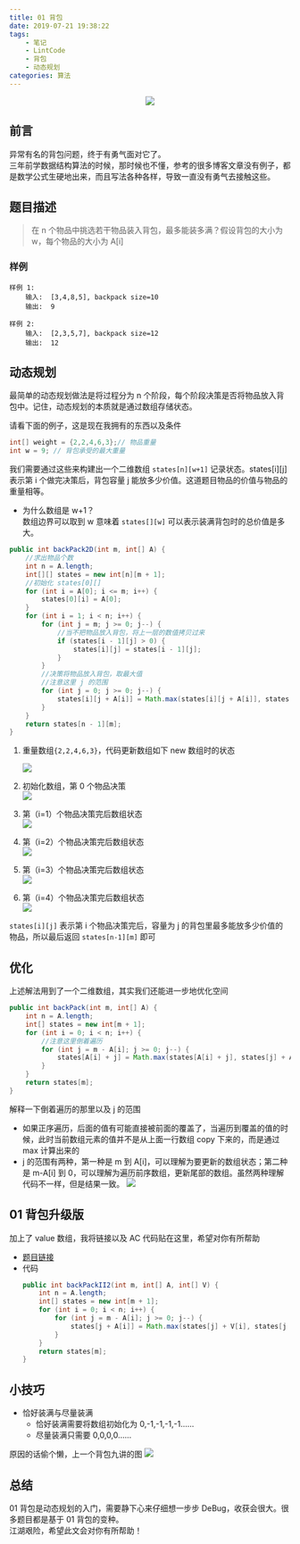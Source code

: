```yaml
---
title: 01 背包
date: 2019-07-21 19:38:22
tags:
    - 笔记
    - LintCode
    - 背包
    - 动态规划
categories: 算法
---
```



<p align="center">
<img src="https://yiyun-1253940215.cos.ap-shanghai.myqcloud.com/20190721194301.jpeg" class="full-image"/>
</p>

## 前言
异常有名的背包问题，终于有勇气面对它了。  
三年前学数据结构算法的时候，那时候也不懂，参考的很多博客文章没有例子，都是数学公式生硬地出来，而且写法各种各样，导致一直没有勇气去接触这些。

<!--more-->

## 题目描述

> 在 n 个物品中挑选若干物品装入背包，最多能装多满？假设背包的大小为 w，每个物品的大小为 A[i]

### 样例
```
样例 1:
	输入:  [3,4,8,5], backpack size=10
	输出:  9

样例 2:
	输入:  [2,3,5,7], backpack size=12
	输出:  12
```
## 动态规划
最简单的动态规划做法是将过程分为 n 个阶段，每个阶段决策是否将物品放入背包中。记住，动态规划的本质就是通过数组存储状态。

请看下面的例子，这是现在我拥有的东西以及条件
```java
int[] weight = {2,2,4,6,3};// 物品重量
int w = 9; // 背包承受的最大重量
```
我们需要通过这些来构建出一个二维数组 `states[n][w+1]` 记录状态。states[i][j] 表示第 i 个做完决策后，背包容量 j 能放多少价值。这道题目物品的价值与物品的重量相等。

- 为什么数组是 w+1？  
数组边界可以取到 w 意味着 `states[][w]` 可以表示装满背包时的总价值是多大。

```java
public int backPack2D(int m, int[] A) {
    //求出物品个数
    int n = A.length;
    int[][] states = new int[n][m + 1];
    //初始化 states[0][]
    for (int i = A[0]; i <= m; i++) {
        states[0][i] = A[0];
    }
    for (int i = 1; i < n; i++) {
        for (int j = m; j >= 0; j--) {
            //当不把物品放入背包，将上一层的数值拷贝过来
            if (states[i - 1][j] > 0) {
                states[i][j] = states[i - 1][j];
            }
        }
        //决策将物品放入背包，取最大值
        //注意这里 j 的范围
        for (int j = 0; j >= 0; j--) {
            states[i][j + A[i]] = Math.max(states[i][j + A[i]], states[i][j] + A[i]);
        }
    }
    return states[n - 1][m];
}
```

1. 重量数组`{2,2,4,6,3}`，代码更新数组如下
new 数组时的状态

    ![](https://yiyun-1253940215.cos.ap-shanghai.myqcloud.com/20190721184105.png)

2. 初始化数组，第 0 个物品决策  
![](https://yiyun-1253940215.cos.ap-shanghai.myqcloud.com/20190721184752.png)
3. 第（i=1）个物品决策完后数组状态  
![](https://yiyun-1253940215.cos.ap-shanghai.myqcloud.com/20190721185037.png)
3. 第（i=2）个物品决策完后数组状态  
![](https://yiyun-1253940215.cos.ap-shanghai.myqcloud.com/20190721185234.png)
3. 第（i=3）个物品决策完后数组状态  
![](https://yiyun-1253940215.cos.ap-shanghai.myqcloud.com/20190721185545.png)
3. 第（i=4）个物品决策完后数组状态  
![](https://yiyun-1253940215.cos.ap-shanghai.myqcloud.com/20190721185834.png)

`states[i][j]` 表示第 i 个物品决策完后，容量为 j 的背包里最多能放多少价值的物品，所以最后返回 `states[n-1][m]` 即可
## 优化
上述解法用到了一个二维数组，其实我们还能进一步地优化空间
```java
public int backPack(int m, int[] A) {
    int n = A.length;
    int[] states = new int[m + 1];
    for (int i = 0; i < n; i++) {
        //注意这里倒着遍历
        for (int j = m - A[i]; j >= 0; j--) {
            states[A[i] + j] = Math.max(states[A[i] + j], states[j] + A[i]);
        }
    }
    return states[m];
}
```

解释一下倒着遍历的那里以及 j 的范围
- 如果正序遍历，后面的值有可能直接被前面的覆盖了，当遍历到覆盖的值的时候，此时当前数组元素的值并不是从上面一行数组 copy 下来的，而是通过 max 计算出来的
- j 的范围有两种，第一种是 m 到 A[i]，可以理解为要更新的数组状态；第二种是 m-A[i] 到 0，可以理解为遍历前序数组，更新尾部的数组。虽然两种理解代码不一样，但是结果一致。
![](https://yiyun-1253940215.cos.ap-shanghai.myqcloud.com/20190721191918.png)

## 01 背包升级版
加上了 value 数组，我将链接以及 AC 代码贴在这里，希望对你有所帮助
- [题目链接](https://www.lintcode.com/problem/backpack-ii/)
- 代码
    ```java
    public int backPackII2(int m, int[] A, int[] V) {
        int n = A.length;
        int[] states = new int[m + 1];
        for (int i = 0; i < n; i++) {
            for (int j = m - A[i]; j >= 0; j--) {
                states[j + A[i]] = Math.max(states[j] + V[i], states[j + A[i]]);
            }
        }
        return states[m];
    }
    ```

## 小技巧
- 恰好装满与尽量装满
    - 恰好装满需要将数组初始化为  0,-1,-1,-1,-1……
    - 尽量装满只需要 0,0,0,0……

原因的话偷个懒，上一个背包九讲的图
![](https://yiyun-1253940215.cos.ap-shanghai.myqcloud.com/20190721192914.png)
## 总结
01 背包是动态规划的入门，需要静下心来仔细想一步步 DeBug，收获会很大。很多题目都是基于 01 背包的变种。  
江湖艰险，希望此文会对你有所帮助！